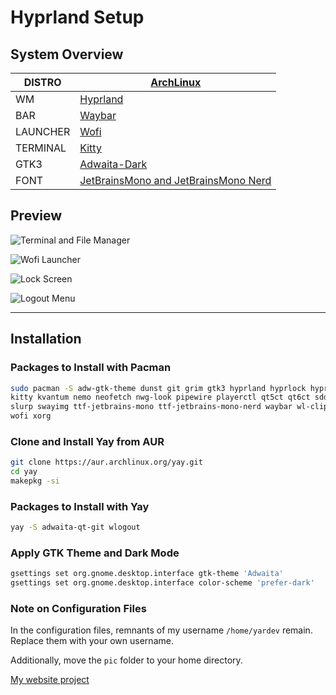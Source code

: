 # Hyprland Setup

## System Overview
| DISTRO     | [ArchLinux](https://archlinux.org/) |
|------------|-------------------------------------|
| WM         | [Hyprland](https://hyprland.org/)  |
| BAR        | [Waybar](https://github.com/Alexays/Waybar) |
| LAUNCHER   | [Wofi](https://sr.ht/~scoopta/wofi/) |
| TERMINAL   | [Kitty](https://sw.kovidgoyal.net/kitty/) |
| GTK3       | [Adwaita-Dark](---) |
| FONT       | [JetBrainsMono and JetBrainsMono Nerd](---) |

## Preview
![Terminal and File Manager](pic/termandfile.png)

![Wofi Launcher](pic/wofi.png)

![Lock Screen](pic/lock.png)

![Logout Menu](pic/logout.png)

---

## Installation

### Packages to Install with Pacman
```bash
sudo pacman -S adw-gtk-theme dunst git grim gtk3 hyprland hyprlock hyprpaper \
kitty kvantum nemo neofetch nwg-look pipewire playerctl qt5ct qt6ct sddm \
slurp swayimg ttf-jetbrains-mono ttf-jetbrains-mono-nerd waybar wl-clipboard \
wofi xorg
```

### Clone and Install Yay from AUR
```bash
git clone https://aur.archlinux.org/yay.git
cd yay
makepkg -si
```

### Packages to Install with Yay
```bash
yay -S adwaita-qt-git wlogout
```

### Apply GTK Theme and Dark Mode
```bash
gsettings set org.gnome.desktop.interface gtk-theme 'Adwaita'
gsettings set org.gnome.desktop.interface color-scheme 'prefer-dark'
```

### Note on Configuration Files
In the configuration files, remnants of my username `/home/yardev` remain. Replace them with your own username.

Additionally, move the `pic` folder to your home directory.


[My website project](https://yardev.su/)
